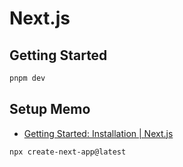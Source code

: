 # Next.js

## Getting Started

```bash
pnpm dev
```

## Setup Memo

- [Getting Started: Installation | Next.js](https://nextjs.org/docs/app/getting-started/installation)

```bash
npx create-next-app@latest
```

